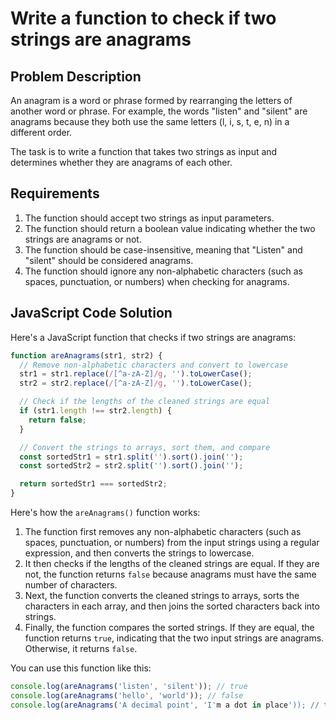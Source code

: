 # Write a function to check if two strings are anagrams
## Problem Description

An anagram is a word or phrase formed by rearranging the letters of another word or phrase. For example, the words "listen" and "silent" are anagrams because they both use the same letters (l, i, s, t, e, n) in a different order.

The task is to write a function that takes two strings as input and determines whether they are anagrams of each other.

## Requirements

1. The function should accept two strings as input parameters.
2. The function should return a boolean value indicating whether the two strings are anagrams or not.
3. The function should be case-insensitive, meaning that "Listen" and "silent" should be considered anagrams.
4. The function should ignore any non-alphabetic characters (such as spaces, punctuation, or numbers) when checking for anagrams.

## JavaScript Code Solution

Here's a JavaScript function that checks if two strings are anagrams:

```javascript
function areAnagrams(str1, str2) {
  // Remove non-alphabetic characters and convert to lowercase
  str1 = str1.replace(/[^a-zA-Z]/g, '').toLowerCase();
  str2 = str2.replace(/[^a-zA-Z]/g, '').toLowerCase();

  // Check if the lengths of the cleaned strings are equal
  if (str1.length !== str2.length) {
    return false;
  }

  // Convert the strings to arrays, sort them, and compare
  const sortedStr1 = str1.split('').sort().join('');
  const sortedStr2 = str2.split('').sort().join('');

  return sortedStr1 === sortedStr2;
}
```

Here's how the `areAnagrams()` function works:

1. The function first removes any non-alphabetic characters (such as spaces, punctuation, or numbers) from the input strings using a regular expression, and then converts the strings to lowercase.
2. It then checks if the lengths of the cleaned strings are equal. If they are not, the function returns `false` because anagrams must have the same number of characters.
3. Next, the function converts the cleaned strings to arrays, sorts the characters in each array, and then joins the sorted characters back into strings.
4. Finally, the function compares the sorted strings. If they are equal, the function returns `true`, indicating that the two input strings are anagrams. Otherwise, it returns `false`.

You can use this function like this:

```javascript
console.log(areAnagrams('listen', 'silent')); // true
console.log(areAnagrams('hello', 'world')); // false
console.log(areAnagrams('A decimal point', 'I'm a dot in place')); // true
```